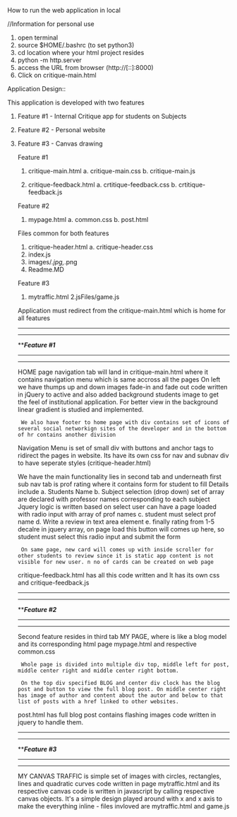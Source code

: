 How to run the web application in local

//Information for personal use
1. open terminal
2. source $HOME/.bashrc (to set python3)
3. cd location where your html project resides
4. python -m http.server
5. access the URL from browser (http://[::]:8000)
6. Click on critique-main.html

Application Design::

This application is developed with two features
1. Feature #1 - Internal Critique app for students on Subjects 
2. Feature #2 - Personal website
3. Feature #3 - Canvas drawing

    Feature #1
    1. critique-main.html
        a.  critique-main.css
        b.  critique-main.js

    2. critique-feedback.html
        a.  crtitique-feedback.css
        b.  crtitique-feedback.js

    Feature #2
    1. mypage.html
        a.  common.css
        b.  post.html

    Files common for both features
    1. critique-header.html
        a. critique-header.css
    2. index.js
    3. images/*.jpg,*.png
    4. Readme.MD

    
    Feature #3
    1. mytraffic.html
    2.jsFiles/game.js


    Application must redirect from the critique-main.html which is home for all features
    **********************************************************************************************************
    **********************************************************************************************************
    *************************************************Feature #1***********************************************
    **********************************************************************************************************
    **********************************************************************************************************
    
    HOME page navigation tab will land in critique-main.html where it contains navigation menu which is same accross all the pages
        On left we have thumps up and down images fade-in and fade out code written in jQuery to active
        and also added background students image to get the feel of institutional application. For better view in the background linear gradient is studied and implemented.
    
        We also have footer to home page with div contains set of icons of several social networkign sites of the developer and in the bottom of hr contains another division

    Navigation Menu is set of small div with buttons and anchor tags to ridirect the pages in website. Its have its own css for nav and subnav div to have seperate styles (critique-header.html)


    We have the main functionality lies in second tab and underneath first sub nav tab is prof rating
    where it contains form for student to fill
        Details include 
            a. Students Name
            b. Subject selection (drop down)
            set of array are declared with professor names corresponding to each subject
            Jquery logic is written based on select user can have a page loaded with radio input with array of prof names
            c. student must select prof name
            d. Write a review in text area element
            e. finally rating from 1-5 decalre in jquery array, on page load this button will comes up here, so student must select this radio input and submit the form

        On same page, new card will comes up with inside scroller for other students to review since it is static app content is not visible for new user. n no of cards can be created on web page
    critique-feedback.html has all this code written and It has its own css and critique-feedback.js 


    **********************************************************************************************************
    **********************************************************************************************************
    *************************************************Feature #2***********************************************
    **********************************************************************************************************
    **********************************************************************************************************

    Second feature  resides in third tab MY PAGE, where is like a blog model and its corresponding html page mypage.html and respective common.css

        Whole page is divided into multiple div top, middle left for post, middle center right and middle center right bottom.

        On the top div specified BLOG and center div clock has the blog post and button to view the full blog post. On middle center right has image of author and content about the autor and below to that list of posts with a href linked to other websites.

    post.html has full blog post contains flashing images code written in jquery to handle them.
    
    **********************************************************************************************************
    **********************************************************************************************************
    *************************************************Feature #3***********************************************
    **********************************************************************************************************
    **********************************************************************************************************

    MY CANVAS TRAFFIC is simple set of images with circles, rectangles, lines and quadratic curves code written in page mytraffic.html and its respective canvas code is written in javascript by calling respective canvas objects. It's a simple design played around with x and x axis to make the everything inline -  files invloved are mytraffic.html and game.js